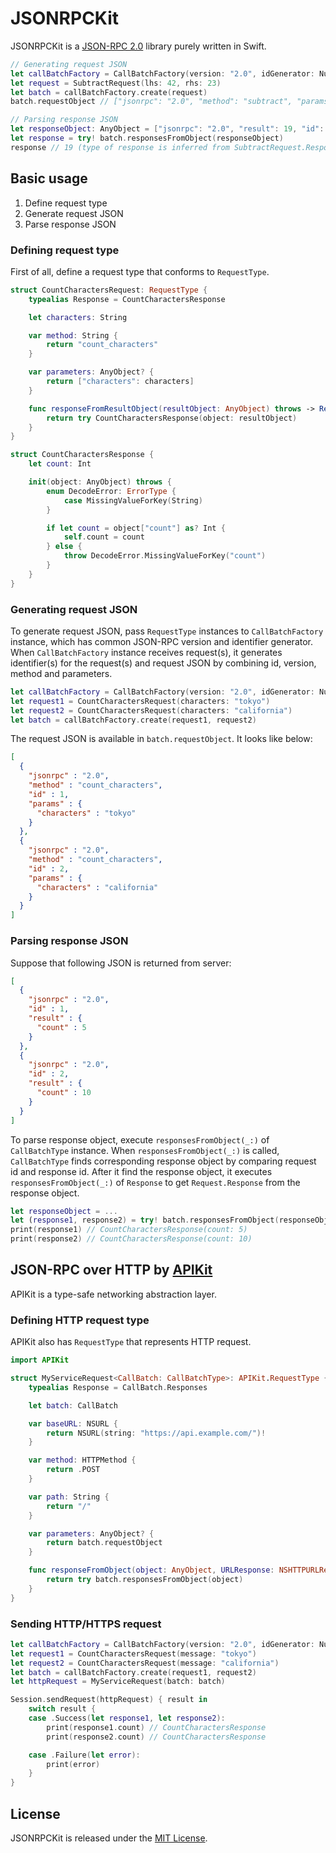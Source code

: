 # JSONRPCKit

JSONRPCKit is a [JSON-RPC 2.0](http://www.jsonrpc.org/specification) library purely written in Swift.

```swift
// Generating request JSON
let callBatchFactory = CallBatchFactory(version: "2.0", idGenerator: NumberIdGenerator())
let request = SubtractRequest(lhs: 42, rhs: 23)
let batch = callBatchFactory.create(request)
batch.requestObject // ["jsonrpc": "2.0", "method": "subtract", "params": [42, 23], "id": 1]

// Parsing response JSON
let responseObject: AnyObject = ["jsonrpc": "2.0", "result": 19, "id": 1]
let response = try! batch.responsesFromObject(responseObject)
response // 19 (type of response is inferred from SubtractRequest.Response)
```

## Basic usage

1. Define request type
2. Generate request JSON
3. Parse response JSON

### Defining request type

First of all, define a request type that conforms to `RequestType`.

```swift
struct CountCharactersRequest: RequestType {
    typealias Response = CountCharactersResponse

    let characters: String

    var method: String {
        return "count_characters"
    }

    var parameters: AnyObject? {
        return ["characters": characters]
    }

    func responseFromResultObject(resultObject: AnyObject) throws -> Response {
        return try CountCharactersResponse(object: resultObject)
    }
}

struct CountCharactersResponse {
    let count: Int

    init(object: AnyObject) throws {
        enum DecodeError: ErrorType {
            case MissingValueForKey(String)
        }

        if let count = object["count"] as? Int {
            self.count = count
        } else {
            throw DecodeError.MissingValueForKey("count")
        }
    }
}
```


### Generating request JSON

To generate request JSON, pass `RequestType` instances to `CallBatchFactory` instance, which has common JSON-RPC version and identifier generator.
When `CallBatchFactory` instance receives request(s), it generates identifier(s) for the request(s) and request JSON by combining id, version, method and parameters.

```swift
let callBatchFactory = CallBatchFactory(version: "2.0", idGenerator: NumberIdGenerator())
let request1 = CountCharactersRequest(characters: "tokyo")
let request2 = CountCharactersRequest(characters: "california")
let batch = callBatchFactory.create(request1, request2)
```

The request JSON is available in `batch.requestObject`. It looks like below:

```json
[
  {
    "jsonrpc" : "2.0",
    "method" : "count_characters",
    "id" : 1,
    "params" : {
      "characters" : "tokyo"
    }
  },
  {
    "jsonrpc" : "2.0",
    "method" : "count_characters",
    "id" : 2,
    "params" : {
      "characters" : "california"
    }
  }
]
```


### Parsing response JSON

Suppose that following JSON is returned from server:

```json
[
  {
    "jsonrpc" : "2.0",
    "id" : 1,
    "result" : {
      "count" : 5
    }
  },
  {
    "jsonrpc" : "2.0",
    "id" : 2,
    "result" : {
      "count" : 10
    }
  }
]
```

To parse response object, execute `responsesFromObject(_:)` of `CallBatchType` instance.
When `responsesFromObject(_:)` is called, `CallBatchType` finds corresponding response object by comparing request id and response id.
After it find the response object, it executes `responsesFromObject(_:)` of `Response` to get `Request.Response` from the response object.

```swift
let responseObject = ...
let (response1, response2) = try! batch.responsesFromObject(responseObject)
print(response1) // CountCharactersResponse(count: 5)
print(response2) // CountCharactersResponse(count: 10)
```

## JSON-RPC over HTTP by [APIKit](https://github.com/ishkawa/APIKit)

APIKit is a type-safe networking abstraction layer.

### Defining HTTP request type

APIKit also has `RequestType` that represents HTTP request.

```swift
import APIKit

struct MyServiceRequest<CallBatch: CallBatchType>: APIKit.RequestType {
    typealias Response = CallBatch.Responses

    let batch: CallBatch

    var baseURL: NSURL {
        return NSURL(string: "https://api.example.com/")!
    }

    var method: HTTPMethod {
        return .POST
    }

    var path: String {
        return "/"
    }

    var parameters: AnyObject? {
        return batch.requestObject
    }

    func responseFromObject(object: AnyObject, URLResponse: NSHTTPURLResponse) throws -> Response {
        return try batch.responsesFromObject(object)
    }
}
```

### Sending HTTP/HTTPS request

```swift
let callBatchFactory = CallBatchFactory(version: "2.0", idGenerator: NumberIdGenerator())
let request1 = CountCharactersRequest(message: "tokyo")
let request2 = CountCharactersRequest(message: "california")
let batch = callBatchFactory.create(request1, request2)
let httpRequest = MyServiceRequest(batch: batch)

Session.sendRequest(httpRequest) { result in
    switch result {
    case .Success(let response1, let response2):
        print(response1.count) // CountCharactersResponse
        print(response2.count) // CountCharactersResponse

    case .Failure(let error):
        print(error)
    }
}
```


## License

JSONRPCKit is released under the [MIT License](LICENSE.md).
